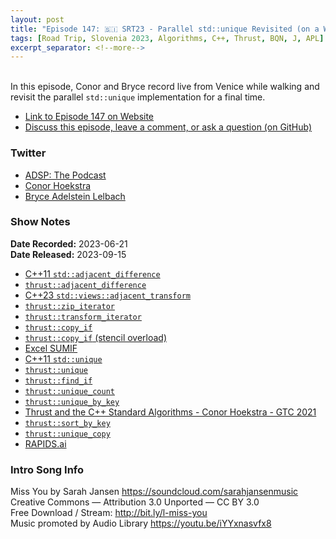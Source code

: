 ```yaml
---
layout: post
title: "Episode 147: 🇸🇮 SRT23 - Parallel std::unique Revisited (on a Walk in Venice)"
tags: [Road Trip, Slovenia 2023, Algorithms, C++, Thrust, BQN, J, APL]
excerpt_separator: <!--more-->
---
```



<br>In this episode, Conor and Bryce record live from Venice while walking and revisit the parallel `std::unique` implementation for a final time.

<!--more-->

* [Link to Episode 147 on Website](https://adspthepodcast.com/2023/09/15/Episode-147.html)
* [Discuss this episode, leave a comment, or ask a question (on GitHub)](https://github.com/codereport/adsp2/discussions/38)

### Twitter
 
* [ADSP: The Podcast](https://twitter.com/adspthepodcast)
* [Conor Hoekstra](https://twitter.com/code_report)
* [Bryce Adelstein Lelbach](https://twitter.com/blelbach)

### Show Notes
 
**Date Recorded:** 2023-06-21 <br>
**Date Released:** 2023-09-15

* [C++11 `std::adjacent_difference`](https://en.cppreference.com/w/cpp/algorithm/adjacent_difference)
* [`thrust::adjacent_difference`](https://thrust.github.io/doc/group__transformations_gaa41d309b53fa03bf13fe35a184148400.html)
* [C++23 `std::views::adjacent_transform`](https://en.cppreference.com/w/cpp/ranges/adjacent_transform_view)
* [`thrust::zip_iterator`](https://thrust.github.io/doc/classthrust_1_1zip__iterator.html)
* [`thrust::transform_iterator`](https://thrust.github.io/doc/classthrust_1_1transform__iterator.html)
* [`thrust::copy_if`](https://thrust.github.io/doc/group__stream__compaction_ga695e974946e56f2ecfb20e9ec4fb7cca.html)
* [`thrust::copy_if` (stencil overload)](https://thrust.github.io/doc/group__stream__compaction_gac1155c0eddf9d5145776bd454732415b.html#gac1155c0eddf9d5145776bd454732415b)
* [Excel SUMIF](https://support.microsoft.com/en-us/office/sumif-function-169b8c99-c05c-4483-a712-1697a653039b)
* [C++11 `std::unique`](https://en.cppreference.com/w/cpp/algorithm/unique)
* [`thrust::unique`](https://thrust.github.io/doc/group__stream__compaction_gae5a90c7aa7c2370087c142936d405e8c.html)
* [`thrust::find_if`](https://thrust.github.io/doc/group__searching_gaa79b4c03009926ee393421c53a510aeb.html#gaa79b4c03009926ee393421c53a510aeb)
* [`thrust::unique_count`](https://thrust.github.io/doc/group__stream__compaction_ga1e87cb4a2eea42c44512d0ce8fd0c3c6.html#ga1e87cb4a2eea42c44512d0ce8fd0c3c6)
* [`thrust::unique_by_key`](https://thrust.github.io/doc/group__stream__compaction_gac6de1d1309dbe325096ceb61132f9749.html#gac6de1d1309dbe325096ceb61132f9749)
* [Thrust and the C++ Standard Algorithms - Conor Hoekstra - GTC 2021](https://www.youtube.com/watch?v=zlJg9mCNfkQ)
* [`thrust::sort_by_key`](https://thrust.github.io/doc/group__sorting_gabe038d6107f7c824cf74120500ef45ea.html#gabe038d6107f7c824cf74120500ef45ea)
* [`thrust::unique_copy`](https://thrust.github.io/doc/group__stream__compaction_gaf9e6d5b2043121f4b680d3ea0d69c7a4.html#gaf9e6d5b2043121f4b680d3ea0d69c7a4)
* [RAPIDS.ai](https://rapids.ai/)

### Intro Song Info
 
Miss You by Sarah Jansen https://soundcloud.com/sarahjansenmusic<br>
Creative Commons — Attribution 3.0 Unported — CC BY 3.0<br>
Free Download / Stream: http://bit.ly/l-miss-you<br>
Music promoted by Audio Library https://youtu.be/iYYxnasvfx8<br>
